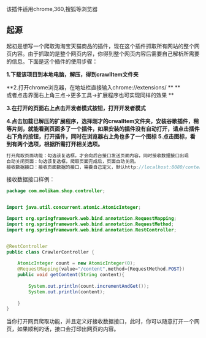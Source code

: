 该插件适用chrome,360,搜狐等浏览器
## 起源
起初是想写一个爬取淘淘宝天猫商品的插件，现在这个插件抓取所有网站的整个网页内容。由于抓取的是整个网页内容，你得到整个网页内容后需要自己解析所需要的信息。下面是这个插件的使用步骤：

**1.下载该项目到本地电脑，解压，得到crawlItem文件夹**

**2.打开chrome浏览器，在地址栏直接输入chrome://extensions/ **
 **<br/>或者点击界面右上角三点->更多工具->扩展程序也可实现同样的效果
 **

**3.在打开的页面右上点击开发者模式按钮，打开开发者模式**

**4.点击加载已解压的扩展程序，选择刚才的crwalItem文件夹，安装谷歌插件，稍等片刻，就能看到页面多了一个插件，如果安装的插件没有自动打开，请点击插件右下角的按钮，打开插件，同时在浏览器右上角也多了一个图标**
**5.点击图标，看到有两个选项，根据所需打开相关选项。**



```java
打开爬取页面功能：勾选该复选框，才会向后台接口发送页面内容，同时接收数据接口出现
自动关闭页面：勾选该复选框，爬取页面完成后，页面自动关闭。
接收数据接口：接收页面数据的接口，需要自己定义，默认http://localhost:8080/content,与 打开爬取页面功能 联动
```
接收数据接口样例：
```java
package com.molikam.shop.controller;


import java.util.concurrent.atomic.AtomicInteger;

import org.springframework.web.bind.annotation.RequestMapping;
import org.springframework.web.bind.annotation.RequestMethod;
import org.springframework.web.bind.annotation.RestController;


@RestController
public class CrawlerController {
	
	AtomicInteger count = new AtomicInteger(0);
	@RequestMapping(value="/content",method={RequestMethod.POST})
	public void getContent(String content){
		
		System.out.println(count.incrementAndGet());
		System.out.println(content);
		
	}
}

```
当你打开网页爬取功能，并且定义好接收数据接口，此时，你可以随意打开一个网页，如果顺利的话，接口会打印出网页的内容。

